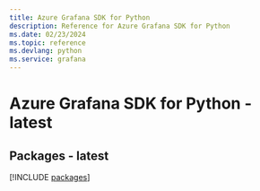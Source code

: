 ```yaml
---
title: Azure Grafana SDK for Python
description: Reference for Azure Grafana SDK for Python
ms.date: 02/23/2024
ms.topic: reference
ms.devlang: python
ms.service: grafana
---
```

# Azure Grafana SDK for Python - latest
## Packages - latest
[!INCLUDE [packages](grafana-index.md)]